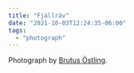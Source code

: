 ```yaml
---
title: "Fjällräv"
date: "2021-10-03T12:24:35-06:00"
tags:
  - "photograph"
---
```

Photograph by [Brutus Östling](https://brutusbloggar.blogg.se/2011/october/lekfulla-fjallravar.html).
